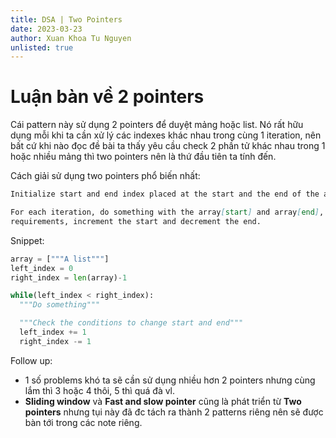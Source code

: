```yaml
---
title: DSA | Two Pointers
date: 2023-03-23
author: Xuan Khoa Tu Nguyen
unlisted: true
---
```


# Luận bàn về 2 pointers

Cái pattern này sử dụng 2 pointers để duyệt mảng hoặc list. Nó rất hữu dụng mỗi khi ta cần xử lý các
indexes khác nhau trong cùng 1 iteration, nên bất cứ khi nào đọc đề bài ta thấy yêu cầu check 2 phần
tử khác nhau trong 1 hoặc nhiều mảng thì two pointers nên là thứ đầu tiên ta tính đến.

Cách giải sử dụng two pointers phổ biến nhất:

```md
Initialize start and end index placed at the start and the end of the array

For each iteration, do something with the array[start] and array[end], then depend on the
requirements, increment the start and decrement the end.
```

Snippet:

```py
array = ["""A list"""]
left_index = 0
right_index = len(array)-1

while(left_index < right_index):
  """Do something"""

  """Check the conditions to change start and end"""
  left_index += 1
  right_index -= 1
```

Follow up:
- 1 số problems khó ta sẽ cần sử dụng nhiều hơn 2 pointers nhưng cùng lắm thì 3 hoặc 4 thôi, 5 thì
quá đà vl.
- **Sliding window** và **Fast and slow pointer** cũng là phát triển từ **Two pointers** nhưng tụi
này đã đc tách ra thành 2 patterns riêng nên sẽ được bàn tới trong các note riêng.
